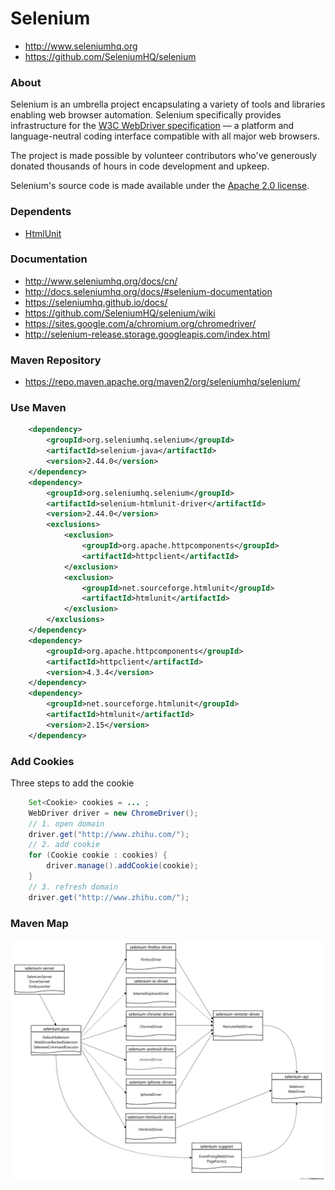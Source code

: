# Selenium

- http://www.seleniumhq.org
- https://github.com/SeleniumHQ/selenium

### About

Selenium is an umbrella project encapsulating a variety of tools and
libraries enabling web browser automation. Selenium specifically
provides infrastructure for the [W3C WebDriver specification](https://dvcs.w3.org/hg/webdriver/raw-file/tip/webdriver-spec.html)
— a platform and language-neutral coding interface compatible with all
major web browsers.

The project is made possible by volunteer contributors who've
generously donated thousands of hours in code development and upkeep.

Selenium's source code is made available under the [Apache 2.0 license](https://github.com/SeleniumHQ/selenium/blob/master/LICENSE).

### Dependents

- [HtmlUnit](http://htmlunit.sourceforge.net/)

### Documentation

- http://www.seleniumhq.org/docs/cn/
- http://docs.seleniumhq.org/docs/#selenium-documentation
- https://seleniumhq.github.io/docs/
- https://github.com/SeleniumHQ/selenium/wiki
- https://sites.google.com/a/chromium.org/chromedriver/
- http://selenium-release.storage.googleapis.com/index.html

### Maven Repository

- https://repo.maven.apache.org/maven2/org/seleniumhq/selenium/

### Use Maven

```xml
    <dependency>
        <groupId>org.seleniumhq.selenium</groupId>
        <artifactId>selenium-java</artifactId>
        <version>2.44.0</version>
    </dependency>
    <dependency>
        <groupId>org.seleniumhq.selenium</groupId>
        <artifactId>selenium-htmlunit-driver</artifactId>
        <version>2.44.0</version>
        <exclusions>
            <exclusion>
                <groupId>org.apache.httpcomponents</groupId>
                <artifactId>httpclient</artifactId>
            </exclusion>
            <exclusion>
                <groupId>net.sourceforge.htmlunit</groupId>
                <artifactId>htmlunit</artifactId>
            </exclusion>
        </exclusions>
    </dependency>
    <dependency>
        <groupId>org.apache.httpcomponents</groupId>
        <artifactId>httpclient</artifactId>
        <version>4.3.4</version>
    </dependency>
    <dependency>
        <groupId>net.sourceforge.htmlunit</groupId>
        <artifactId>htmlunit</artifactId>
        <version>2.15</version>
    </dependency>
```

### Add Cookies

Three steps to add the cookie

```java
    Set<Cookie> cookies = ... ;
    WebDriver driver = new ChromeDriver();
    // 1. open domain
    driver.get("http://www.zhihu.com/");
    // 2. add cookie
    for (Cookie cookie : cookies) {
        driver.manage().addCookie(cookie);
    }
    // 3. refresh domain
    driver.get("http://www.zhihu.com/");
```

### Maven Map

![logo](maven.png)

